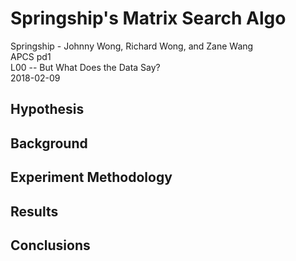 # Springship's Matrix Search Algo

Springship - Johnny Wong, Richard Wong, and Zane Wang<br />
APCS pd1<br />
L00 -- But What Does the Data Say?<br />
2018-02-09

## Hypothesis

## Background

## Experiment Methodology

## Results

## Conclusions
